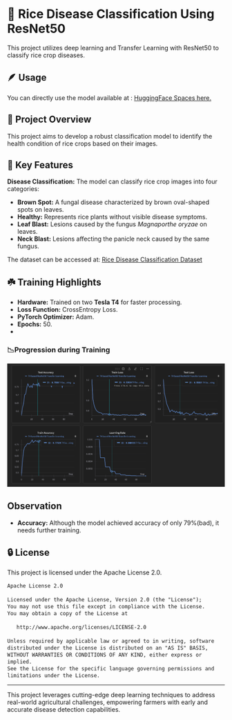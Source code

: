 # 🌾 Rice Disease Classification Using ResNet50
This project utilizes deep learning and Transfer Learning with ResNet50 to classify rice crop diseases.

## 🪶 Usage 
You can directly use the model available at : <a href="https://huggingface.co/spaces/Subh775/RiceSage">HuggingFace Spaces here.</a>

## 🌿 Project Overview
This project aims to develop a robust classification model to identify the health condition of rice crops based on their images.

## 🦅 Key Features
**Disease Classification:** The model can classify rice crop images into four categories:
- **Brown Spot:** A fungal disease characterized by brown oval-shaped spots on leaves.
- **Healthy:** Represents rice plants without visible disease symptoms.
- **Leaf Blast:** Lesions caused by the fungus *Magnaporthe oryzae* on leaves.
- **Neck Blast:** Lesions affecting the panicle neck caused by the same fungus.

The dataset can be accessed at: [Rice Disease Classification Dataset](https://huggingface.co/datasets/Subh775/Rice-Disease-Classification)

## ☘️ Training Highlights
- **Hardware:** Trained on two **Tesla T4** for faster processing.
- **Loss Function:** CrossEntropy Loss.
- **PyTorch Optimizer:** Adam.
- **Epochs:** 50.
- 
### **📉Progression during Training**
![Label Distribution Plot](Training/progression_graphs.png)

## Observation
- **Accuracy:** Although the model achieved accuracy of only 79%(bad), it needs further training. 


## 🔒 License
This project is licensed under the Apache License 2.0.

```
Apache License 2.0

Licensed under the Apache License, Version 2.0 (the "License");
You may not use this file except in compliance with the License.
You may obtain a copy of the License at

   http://www.apache.org/licenses/LICENSE-2.0

Unless required by applicable law or agreed to in writing, software
distributed under the License is distributed on an "AS IS" BASIS,
WITHOUT WARRANTIES OR CONDITIONS OF ANY KIND, either express or implied.
See the License for the specific language governing permissions and
limitations under the License.
```

---

This project leverages cutting-edge deep learning techniques to address real-world agricultural challenges, empowering farmers with early and accurate disease detection capabilities.

